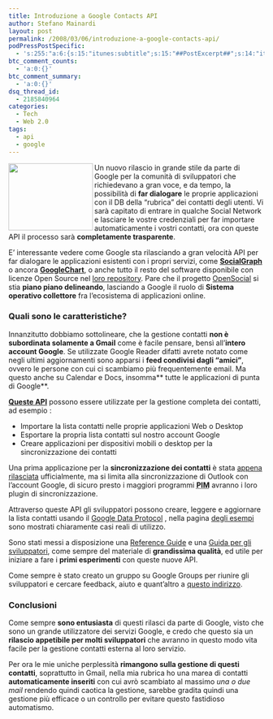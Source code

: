 ```yaml
---
title: Introduzione a Google Contacts API
author: Stefano Mainardi
layout: post
permalink: /2008/03/06/introduzione-a-google-contacts-api/
podPressPostSpecific:
  - 's:255:"a:6:{s:15:"itunes:subtitle";s:15:"##PostExcerpt##";s:14:"itunes:summary";s:15:"##PostExcerpt##";s:15:"itunes:keywords";s:17:"##WordPressCats##";s:13:"itunes:author";s:10:"##Global##";s:15:"itunes:explicit";s:7:"Default";s:12:"itunes:block";s:7:"Default";}";'
btc_comment_counts:
  - 'a:0:{}'
btc_comment_summary:
  - 'a:0:{}'
dsq_thread_id:
  - 2185840964
categories:
  - Tech
  - Web 2.0
tags:
  - api
  - google
---
```

<img src="http://www.stefanomainardi.com/wp-content/uploads/Varie/google_rubrica.png" align="left" height="132" width="166" />Un nuovo rilascio in grande stile da parte di Google per la comunità di sviluppatori che richiedevano a gran voce, e da tempo, la possibilità di **far dialogare** le proprie applicazioni con il DB della &#8220;rubrica&#8221; dei contatti degli utenti. Vi sarà capitato di entrare in qualche Social Network e lasciare le vostre credenziali per far importare automaticamente i vostri contatti, ora con queste API il processo sarà **completamente trasparente**.

E&#8217; interessante vedere come Google sta rilasciando a gran velocità API per far dialogare le applicazioni esistenti con i propri servizi, come **<a href="http://www.stefanomainardi.com/2008/02/01/introduzione-a-google-socialgraph-api/" target="_blank">SocialGraph</a>** o ancora **<a href="http://www.stefanomainardi.com/2007/12/15/introduzione-a-google-chart/" target="_blank">GoogleChart</a>**, o anche tutto il resto del software disponibile con licenze Open Source nel <a href="http://code.google.com/more/" target="_blank">loro repository</a>. Pare che il progetto [OpenSocial][1] si stia **piano piano delineando**, lasciando a Google il ruolo di **Sistema operativo collettore** fra l&#8217;ecosistema di applicazioni online.

<!--more-->

### Quali sono le caratteristiche?

Innanzitutto dobbiamo sottolineare, che la gestione contatti **non è subordinata solamente a Gmail** come è facile pensare, bensì all&#8217;**intero account Google**. Se utilizzate Google Reader difatti avrete notato come negli ultimi aggiornamenti sono apparsi i **feed condivisi dagli &#8220;amici&#8221;**, ovvero le persone con cui ci scambiamo più frequentemente email. Ma questo anche su Calendar e Docs, insomma** tutte le applicazioni di punta di Google**.

**<a href="http://code.google.com/apis/contacts/" target="_blank">Queste API</a>** possono essere utilizzate per la gestione completa dei contatti, ad esempio :

*   Importare la lista contatti nelle proprie applicazioni Web o Desktop
*   Esportare la propria lista contatti sul nostro account Google
*   Creare applicazioni per dispositivi mobili o desktop per la sincronizzazione dei contatti

Una prima applicazione per la **sincronizzazione dei contatti** è stata <a href="http://www.google.com/support/calendar/bin/answer.py?answer=89955" target="_blank">appena rilasciata</a> ufficialmente, ma si limita alla sincronizzazione di Outlook con l&#8217;account Google, di sicuro presto i maggiori programmi **<acronym title="Personal Information Manager">PIM</acronym>** avranno i loro plugin di sincronizzazione.

Attraverso queste API gli sviluppatori possono creare, leggere e aggiornare la lista contatti usando il <a href="http://code.google.com/apis/gdata/overview.html" target="_blank">Google Data Protocol</a> , nella pagina [degli esempi][2] sono mostrati chiaramente casi reali di utilizzo.

Sono stati messi a disposizione una <a href="http://code.google.com/apis/contacts/reference.html" target="_blank">Reference Guide</a> e una [Guida per gli sviluppatori][3], come sempre del materiale di **grandissima qualità**, ed utile per iniziare a fare i **primi esperimenti** con queste nuove API.

Come sempre è stato creato un gruppo su Google Groups per riunire gli sviluppatori e cercare feedback, aiuto e quant&#8217;altro a <a href="http://groups.google.com/group/google-contacts-api" target="_blank">questo indirizzo</a>.

### Conclusioni

Come sempre **sono entusiasta** di questi rilasci da parte di Google, visto che sono un grande utilizzatore dei servizi Google, e credo che questo sia un **rilascio appetibile per molti sviluppatori** che avranno in questo modo vita facile per la gestione contatti esterna al loro servizio.

Per ora le mie uniche perplessità **rimangono sulla gestione di questi contatti**, soprattutto in Gmail, nella mia rubrica ho una marea di contatti **automaticamente inseriti** con cui avrò scambiato al massimo *una o due mail* rendendo quindi caotica la gestione, sarebbe gradita quindi una gestione più efficace o un controllo per evitare questo fastidioso automatismo.

 [1]: http://code.google.com/apis/opensocial/
 [2]: http://code.google.com/apis/gdata/basics.html
 [3]: http://code.google.com/apis/contacts/developers_guide_protocol.html#create_account